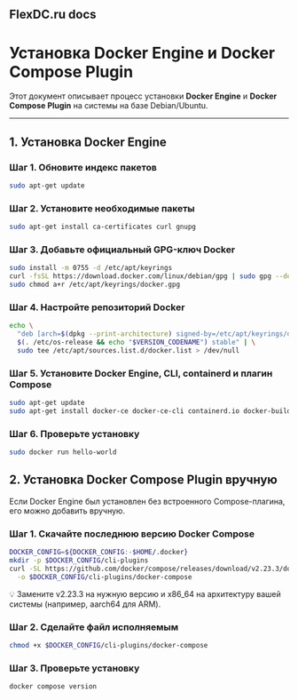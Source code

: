 FlexDC.ru docs
---

# Установка Docker Engine и Docker Compose Plugin

Этот документ описывает процесс установки **Docker Engine** и **Docker Compose Plugin** на системы на базе Debian/Ubuntu.

---

## 1. Установка Docker Engine

### Шаг 1. Обновите индекс пакетов

```bash
sudo apt-get update
```

### Шаг 2. Установите необходимые пакеты
```bash
sudo apt-get install ca-certificates curl gnupg
```

### Шаг 3. Добавьте официальный GPG-ключ Docker
```bash
sudo install -m 0755 -d /etc/apt/keyrings
curl -fsSL https://download.docker.com/linux/debian/gpg | sudo gpg --dearmor -o /etc/apt/keyrings/docker.gpg
sudo chmod a+r /etc/apt/keyrings/docker.gpg
```

### Шаг 4. Настройте репозиторий Docker
```bash
echo \
  "deb [arch=$(dpkg --print-architecture) signed-by=/etc/apt/keyrings/docker.gpg] https://download.docker.com/linux/debian \
  $(. /etc/os-release && echo "$VERSION_CODENAME") stable" | \
  sudo tee /etc/apt/sources.list.d/docker.list > /dev/null
```

### Шаг 5. Установите Docker Engine, CLI, containerd и плагин Compose
```bash
sudo apt-get update
sudo apt-get install docker-ce docker-ce-cli containerd.io docker-buildx-plugin docker-compose-plugin
```
### Шаг 6. Проверьте установку
```bash
sudo docker run hello-world
```

## 2. Установка Docker Compose Plugin вручную

Если Docker Engine был установлен без встроенного Compose-плагина, его можно добавить вручную.

### Шаг 1. Скачайте последнюю версию Docker Compose
```bash
DOCKER_CONFIG=${DOCKER_CONFIG:-$HOME/.docker}
mkdir -p $DOCKER_CONFIG/cli-plugins
curl -SL https://github.com/docker/compose/releases/download/v2.23.3/docker-compose-linux-x86_64 \
  -o $DOCKER_CONFIG/cli-plugins/docker-compose
```

💡 Замените v2.23.3 на нужную версию и x86_64 на архитектуру вашей системы (например, aarch64 для ARM).

### Шаг 2. Сделайте файл исполняемым
```bash
chmod +x $DOCKER_CONFIG/cli-plugins/docker-compose
```

### Шаг 3. Проверьте установку
```bash
docker compose version
```
